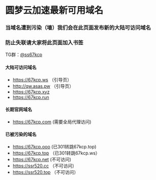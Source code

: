 # 圆梦云加速最新可用域名

### 当域名遭到污染（墙）我们会在此页面发布新的大陆可访问域名
### 防止失联请大家将此页面加入书签

TG群：[@ss67kcp](https://t.me/ss67kcp)

#### 大陆可访问域名
- https://67kcp.ws   （引导页）
- http://qw.asas.pw  （引导页）
- https://67kcp.xyz
- https://67kcp.run

#### 长期官网域名
- https://67kcp.com (需要全局代理访问)


#### 已被污染的域名
- https://67kcp.ooo (已301转跳67kcp.top)
- https://67kcp.top （已301转跳67kcp.ws）
- https://67kcp.net (不可访问)
- https://ssr520.cc （不可访问）
- https://ssr520.top （不可访问）
